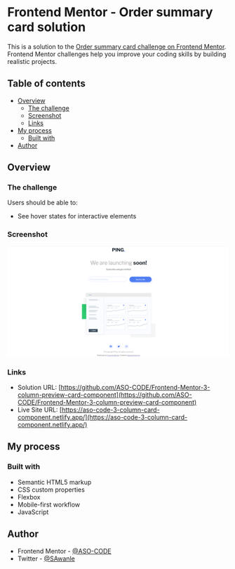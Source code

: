 # Frontend Mentor - Order summary card solution

This is a solution to the [Order summary card challenge on Frontend Mentor](https://www.frontendmentor.io/challenges/order-summary-component-QlPmajDUj). Frontend Mentor challenges help you improve your coding skills by building realistic projects.

## Table of contents

- [Overview](#overview)
  - [The challenge](#the-challenge)
  - [Screenshot](#screenshot)
  - [Links](#links)
- [My process](#my-process)
  - [Built with](#built-with)
- [Author](#author)

## Overview

### The challenge

Users should be able to:

- See hover states for interactive elements

### Screenshot

![](./Screenshot.png)

### Links

- Solution URL: [https://github.com/ASO-CODE/Frontend-Mentor-3-column-preview-card-component](https://github.com/ASO-CODE/Frontend-Mentor-3-column-preview-card-component)
- Live Site URL: [https://aso-code-3-column-card-component.netlify.app/](https://aso-code-3-column-card-component.netlify.app/)

## My process

### Built with

- Semantic HTML5 markup
- CSS custom properties
- Flexbox
- Mobile-first workflow
- JavaScript

## Author

- Frontend Mentor - [@ASO-CODE](https://www.frontendmentor.io/profile/ASO-CODE)
- Twitter - [@SAwanle](https://www.twitter.com/SAwanle)